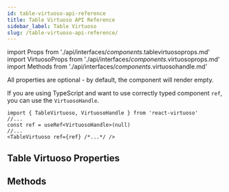 ```yaml
---
id: table-virtuoso-api-reference
title: Table Virtuoso API Reference
sidebar_label: Table Virtuoso
slug: /table-virtuoso-api-reference/
---
```


import Props from './api/interfaces/_components_.tablevirtuosoprops.md'
import VirtuosoProps from './api/interfaces/_components_.virtuosoprops.md'
import Methods from './api/interfaces/_components_.virtuosohandle.md'

All properties are optional - by default, the component will render empty.

If you are using TypeScript and want to use correctly typed component `ref`, you can use the `VirtuosoHandle`.

```tsx
import { TableVirtuoso, VirtuosoHandle } from 'react-virtuoso'
//...
const ref = useRef<VirtuosoHandle>(null)
//...
<TableVirtuoso ref={ref} /*...*/ />
```

## Table Virtuoso Properties

<div className="generated-api">
<Props />
</div>

## Methods

<div className="generated-api">
<Methods />
</div>
